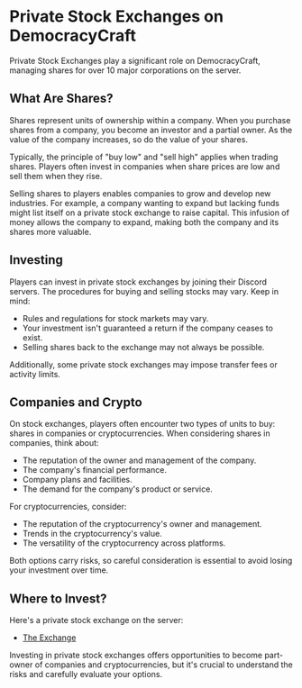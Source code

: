 # Private Stock Exchanges on DemocracyCraft

Private Stock Exchanges play a significant role on DemocracyCraft, managing shares for over 10 major corporations on the server.

## What Are Shares?

Shares represent units of ownership within a company. When you purchase shares from a company, you become an investor and a partial owner. As the value of the company increases, so do the value of your shares.

Typically, the principle of "buy low" and "sell high" applies when trading shares. Players often invest in companies when share prices are low and sell them when they rise.

Selling shares to players enables companies to grow and develop new industries. For example, a company wanting to expand but lacking funds might list itself on a private stock exchange to raise capital. This infusion of money allows the company to expand, making both the company and its shares more valuable.

## Investing

Players can invest in private stock exchanges by joining their Discord servers. The procedures for buying and selling stocks may vary. Keep in mind:
- Rules and regulations for stock markets may vary.
- Your investment isn't guaranteed a return if the company ceases to exist.
- Selling shares back to the exchange may not always be possible.

Additionally, some private stock exchanges may impose transfer fees or activity limits.

## Companies and Crypto

On stock exchanges, players often encounter two types of units to buy: shares in companies or cryptocurrencies. When considering shares in companies, think about:
- The reputation of the owner and management of the company.
- The company's financial performance.
- Company plans and facilities.
- The demand for the company's product or service.

For cryptocurrencies, consider:
- The reputation of the cryptocurrency's owner and management.
- Trends in the cryptocurrency's value.
- The versatility of the cryptocurrency across platforms.

Both options carry risks, so careful consideration is essential to avoid losing your investment over time.

## Where to Invest?

Here's a private stock exchange on the server:
- [The Exchange](https://discord.gg/Ws7ke4Tjuy)

Investing in private stock exchanges offers opportunities to become part-owner of companies and cryptocurrencies, but it's crucial to understand the risks and carefully evaluate your options.
